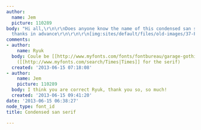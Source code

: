 ```yaml
---
author:
  name: Jem
  picture: 110289
body: "Hi all,\r\n\r\nDoes anyone know the name of this condensed san serif?\r\n\r\nMany
  thanks in advance\r\n\r\n\r\n[img:sites/default/files/old-images/37-P1060904_OK_4261.jpg]"
comments:
- author:
    name: Ryuk
  body: Coule be [[http://www.myfonts.com/fonts/fontbureau/garage-gothic|Garage Gothic]]
    ([[http://www.myfonts.com/search/Times|Times]] for the serif)
  created: '2013-06-15 07:18:08'
- author:
    name: Jem
    picture: 110289
  body: I think you are correct Ryuk, thank you so, so much!
  created: '2013-06-15 09:41:20'
date: '2013-06-15 06:38:27'
node_type: font_id
title: Condensed san serif

---
```

